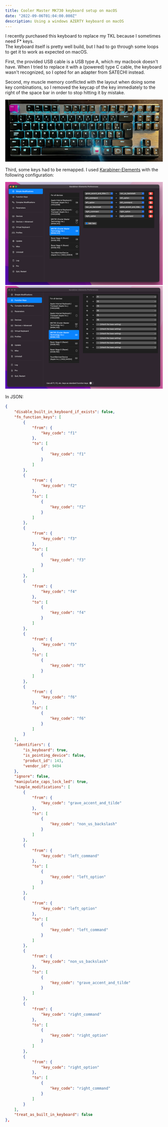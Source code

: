 ```yaml
---
title: Cooler Master MK730 keyboard setup on macOS
date: "2022-09-06T01:04:00.000Z"
description: Using a windows AZERTY keyboard on macOS
---
```


I recently purchased this keyboard to replace my TKL because I sometimes need F* keys.  
The keyboard itself is pretty well build, but I had to go through some loops to get it to work as expected on macOS.

First, the provided USB cable is a USB type A, which my macbook doesn't have. When I tried to replace it with a (powered) type C cable, the keyboard wasn't recognized, so I opted for an adapter from SATECHI instead.

Second, my muscle memory conflicted with the layout when doing some key combinations, so I removed the keycap of the key immediately to the right of the space bar in order to stop hitting it by mistake.  

![Key removed](key-removed.jpeg "keyboard with a key removed")

Third, some keys had to be remapped. I used [Karabiner-Elements](https://karabiner-elements.pqrs.org) with the following configuration:

![Karabiner configuration](karabiner-mk730-config.png "keys remapping in Karabiner-Elements")
![Karabiner configuration for function keys](karabiner-mk740-fn-keys.png "function keys remapping in Karabiner-Elements")

In JSON:

```json
{
    "disable_built_in_keyboard_if_exists": false,
    "fn_function_keys": [
        {
            "from": {
                "key_code": "f1"
            },
            "to": [
                {
                    "key_code": "f1"
                }
            ]
        },
        {
            "from": {
                "key_code": "f2"
            },
            "to": [
                {
                    "key_code": "f2"
                }
            ]
        },
        {
            "from": {
                "key_code": "f3"
            },
            "to": [
                {
                    "key_code": "f3"
                }
            ]
        },
        {
            "from": {
                "key_code": "f4"
            },
            "to": [
                {
                    "key_code": "f4"
                }
            ]
        },
        {
            "from": {
                "key_code": "f5"
            },
            "to": [
                {
                    "key_code": "f5"
                }
            ]
        },
        {
            "from": {
                "key_code": "f6"
            },
            "to": [
                {
                    "key_code": "f6"
                }
            ]
        }
    ],
    "identifiers": {
        "is_keyboard": true,
        "is_pointing_device": false,
        "product_id": 143,
        "vendor_id": 9494
    },
    "ignore": false,
    "manipulate_caps_lock_led": true,
    "simple_modifications": [
        {
            "from": {
                "key_code": "grave_accent_and_tilde"
            },
            "to": [
                {
                    "key_code": "non_us_backslash"
                }
            ]
        },
        {
            "from": {
                "key_code": "left_command"
            },
            "to": [
                {
                    "key_code": "left_option"
                }
            ]
        },
        {
            "from": {
                "key_code": "left_option"
            },
            "to": [
                {
                    "key_code": "left_command"
                }
            ]
        },
        {
            "from": {
                "key_code": "non_us_backslash"
            },
            "to": [
                {
                    "key_code": "grave_accent_and_tilde"
                }
            ]
        },
        {
            "from": {
                "key_code": "right_command"
            },
            "to": [
                {
                    "key_code": "right_option"
                }
            ]
        },
        {
            "from": {
                "key_code": "right_option"
            },
            "to": [
                {
                    "key_code": "right_command"
                }
            ]
        }
    ],
    "treat_as_built_in_keyboard": false
},
```
